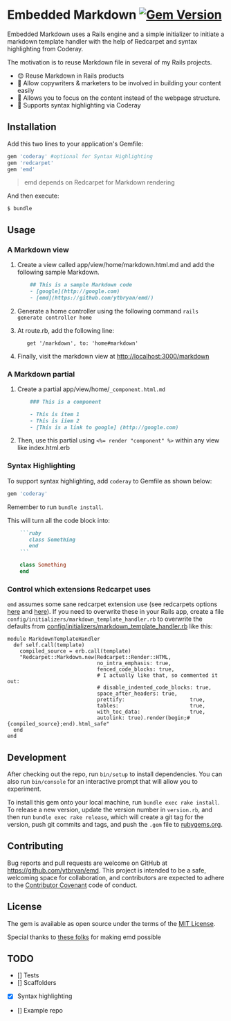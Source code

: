 # Embedded Markdown [![Gem Version](https://badge.fury.io/rb/emd.svg)](https://badge.fury.io/rb/emd)

Embedded Markdown uses a Rails engine and a simple initializer to initiate a markdown template handler with the help of Redcarpet and syntax highlighting from Coderay.

The motivation is to reuse Markdown file in several of my Rails projects.

- 😊 Reuse Markdown in Rails products
- 📝 Allow copywriters & marketers to be involved in building your content easily 
- 📝 Allows you to focus on the content instead of the webpage structure.  
- 🙌 Supports syntax highlighting via Coderay

## Installation

Add this two lines to your application's Gemfile:

```ruby
gem 'coderay' #optional for Syntax Highlighting
gem 'redcarpet'
gem 'emd'
```
> emd depends on Redcarpet for Markdown rendering

And then execute:

    $ bundle

## Usage

### A Markdown view

1. Create a view called app/view/home/markdown.html.md and add the following sample Markdown. 

    ```markdown
        ## This is a sample Markdown code
        - [google](http://google.com)
        - [emd](https://github.com/ytbryan/emd/)
    ```

1. Generate a home controller using the following command `rails generate controller home`

1. At route.rb, add the following line: 
    ```
       get '/markdown', to: 'home#markdown'
    ```
1. Finally, visit the markdown view at [http://localhost:3000/markdown](http://localhost:3000/markdown)


### A Markdown partial

1. Create a partial app/view/home/`_component.html.md`

    ```markdown
        ### This is a component

        - This is item 1
        - This is iiem 2
        - [This is a link to google] (http://google.com)
    ```

1. Then,  use this partial using `<%= render "component" %>` within any view like index.html.erb

### Syntax Highlighting

To support syntax highlighting, add `coderay` to Gemfile as shown below: 

```ruby
gem 'coderay'
```
Remember to run `bundle install`. 

This will turn all the code block into:

```ruby
    ```ruby
       class Something
       end
    ```
```

```ruby
    class Something
    end
  ```

### Control which extensions Redcarpet uses

`emd` assumes some sane redcarpet extension use (see redcarpets options [here](https://github.com/vmg/redcarpet#and-its-like-really-simple-to-use) and [here](https://github.com/vmg/redcarpet#darling-i-packed-you-a-couple-renderers-for-lunch)). If you need to overwrite these in your Rails app, create a file `config/initializers/markdown_template_handler.rb` to overwrite the defaults from [config/initializers/markdown_template_handler.rb](config/initializers/markdown_template_handler.rb) like this:

```
module MarkdownTemplateHandler
  def self.call(template)
    compiled_source = erb.call(template)
    "Redcarpet::Markdown.new(Redcarpet::Render::HTML,
                             no_intra_emphasis: true,
                             fenced_code_blocks: true,
                             # I actually like that, so commented it out:
                             # disable_indented_code_blocks: true,
                             space_after_headers: true,
                             prettify:                     true,
                             tables:                       true,
                             with_toc_data:                true,
                             autolink: true).render(begin;#{compiled_source};end).html_safe"
  end
end
```

## Development

After checking out the repo, run `bin/setup` to install dependencies. You can also run `bin/console` for an interactive prompt that will allow you to experiment.

To install this gem onto your local machine, run `bundle exec rake install`. To release a new version, update the version number in `version.rb`, and then run `bundle exec rake release`, which will create a git tag for the version, push git commits and tags, and push the `.gem` file to [rubygems.org](https://rubygems.org).

## Contributing

Bug reports and pull requests are welcome on GitHub at https://github.com/ytbryan/emd. This project is intended to be a safe, welcoming space for collaboration, and contributors are expected to adhere to the [Contributor Covenant](http://contributor-covenant.org) code of conduct.


## License

The gem is available as open source under the terms of the [MIT License](http://opensource.org/licenses/MIT).


Special thanks to [these folks](http://stackoverflow.com/questions/4163560/how-can-i-automatically-render-partials-using-markdown-in-rails-3/10131299#10131299
) for making emd possible


## TODO

- [] Tests
- [] Scaffolders
- [x] Syntax highlighting 
- [] Example repo
